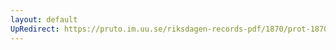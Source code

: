 ```yaml
---
layout: default
UpRedirect: https://pruto.im.uu.se/riksdagen-records-pdf/1870/prot-1870--ak--127/prot-1870--ak--127_013.pdf
---
```

